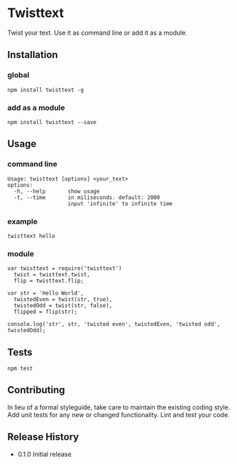 Twisttext
=========

Twist your text. Use it as command line or add it as a module.

## Installation

### global

	npm install twisttext -g

### add as a module

	npm install twisttext --save

## Usage

### command line
	Usage: twisttext [options] <your_text>
	options:
	  -h, --help       show usage
	  -t, --time       in miliseconds. default: 2000
					   input 'infinite' to infinite time

### example
	twisttext hello

### module
	
	var twisttext = require('twisttext')
      twist = twisttext.twist,
      flip = twisttext.flip;

  	var str = 'Hello World',
      twistedEven = twist(str, true),
      twistedOdd = twist(str, false),
      flipped = flip(str);

  	console.log('str', str, 'twisted even', twistedEven, 'twisted odd', twistedOdd);

## Tests

	npm test

## Contributing

In lieu of a formal styleguide, take care to maintain the existing coding style.
Add unit tests for any new or changed functionality. Lint and test your code.

## Release History

* 0.1.0 Initial release